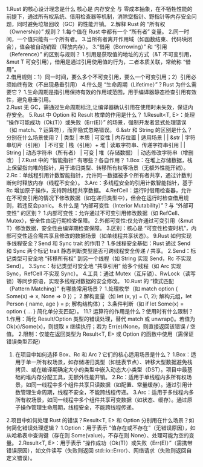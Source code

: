 1.Rust 的核心设计理念是什么
    核心是 内存安全 与 零成本抽象，在不牺牲性能的前提下，通过所有权系统、借用检查器等机制，消除空指针、野指针等内存安全问题，同时避免垃圾回收（GC）的性能开销。
2.解释 Rust 的 “所有权（Ownership）” 规则？
    1.每个值在 Rust 中都有一个 “所有者” 变量。
    2.同一时间，一个值只能有一个所有者。
    3.当所有者离开作用域（如函数结束、代码块闭合），值会被自动销毁（释放内存）。
3.“借用（Borrowing）” 和 “引用（Reference）” 的区别与规则？
    1.引用是获取值的地址的方式（&T 不可变引用，&mut T 可变引用），借用是通过引用使用值的行为，二者本质关联，常统称 “借用”。    
    2.借用规则：1）同一时间，要么多个不可变引用，要么一个可变引用；2）引用必须始终有效（不出现悬垂引用）
4.什么是 “生命周期（Lifetime）”？Rust 为什么需要它？
    1.生命周期是指引用保持有效的作用域范围，用于编译器静态检查引用有效性，避免悬垂引用。    
    2.Rust 无 GC，需通过生命周期标注,让编译器确认引用在使用时未失效，保证内存安全。
5.Rust 中 Option 和 Result 枚举的作用是什么？
    1.Result<T, E>：处理 “操作可能成功（Ok(T)）或失败（Err(E)）” 的场景，强制开发者显式处理错误（如 match、? 运算符），而非隐式忽略错误。
6.&str 和 String 的区别是什么？分别在什么场景使用？
    | 类型 | 本质 | 可变性 | 内存位置 | 适用场景 |
    | &str | 字符串切片（引用） | 不可变 | 栈（引用）+ 堆 | 读取字符串、传递字符串引用 |
    | String | 动态字符串（所有者） | 可变 | 堆（存储数据） | 动态修改字符串（增删改） |
7.Rust 中的 “智能指针” 有哪些？各自作用？
    1.Box<T>：在堆上存储数据，栈上保留指向堆的指针，用于递归类型、转移所有权等场景（无额外性能开销）。
    2.Rc<T>：单线程引用计数智能指针，允许同一数据被多个所有者共享，通过计数判断何时释放内存（线程不安全）。
    3.Arc<T>：多线程安全的引用计数智能指针，基于 Rc<T> 增加原子操作，支持跨线程共享数据。
    4.RefCell<T>：运行时借用检查器，允许在不可变引用的情况下修改数据（如在递归类型中），但会在运行时检查借用规则，若违反会panic。
8.什么是 “内部可变性（Interior Mutability）”？与 “外部可变性” 的区别？
    1.内部可变性：允许通过不可变引用修改数据（如 RefCell<T>、Mutex<T>），安全性由运行期检查保障。
    2.外部可变性:仅允许通过可变引用（&mut T）修改数据，安全性由编译期检查保障。
    3.区别：核心是 “可变性检查时机”，内部可变性适合需共享且修改的数据场景（如单线程共享状态）。
9.Rust 如何实现多线程安全？Send 和 Sync trait 的作用？
    1.多线程安全基础：Rust 通过 Send 和 Sync 两个标记 trait 静态判断类型是否可跨线程安全传递 / 共享。
    2.Send：标记类型可安全地 “转移所有权” 到另一个线程（如 String 实现 Send，Rc<T> 不实现 Send）。
    3.Sync：标记类型可安全地 “共享引用” 给多个线程（如 Arc<T> 实现 Sync，RefCell<T> 不实现 Sync）。
    4.工具：通过 Mutex<T>（互斥锁）、RwLock<T>（读写锁）等同步原语，实现多线程对数据的安全修改。
10.Rust 的 “模式匹配（Pattern Matching）” 有哪些常用场景？
    1.处理枚举（如 match option { Some(x) => x, None => 0 }）；
    2.解构变量（如 let (x, y) = (1, 2); 解构元组，let Person { name, age } = p; 解构结构体）；
    3.条件判断（如 if let Some(x) = option { ... } 简化单分支匹配）。
11.? 运算符的作用是什么？使用时有什么限制？
    1.作用：简化 Result/Option 类型的错误处理，替代 match 或 unwrap()。若值为 Ok(x)/Some(x)，则提取 x 继续执行；若为 Err(e)/None，则直接返回该错误 / 空值。
    2.限制：仅能在返回类型为 Result<T, E> 或 Option<T> 的函数中使用（需保证错误类型匹配）

1. 在项目中如何选择 Box<T>、Rc<T> 和 Arc<T>？它们的核心适用场景是什么？
    1.Box<T>：适用于单一所有权场景，如存储递归类型（如链表节点）、转移大型数据避免栈拷贝、或在编译期确定大小的类型中嵌入动态大小类型（DST）。项目中最基础的堆内存分配工具，无额外性能开销。
    2.Rc<T>：适用于单线程内多所有权场景，如同一线程中多个组件共享只读数据（如配置、常量缓存）。通过引用计数管理生命周期，线程不安全，不能跨线程传递。
    3.Arc<T>：适用于多线程内多所有权场景，如同一线程中多个组件共享可变数据（如状态、缓存）。通过原子操作管理生命周期，线程安全，不能跨线程传递。

2.项目中如何处理 Rust 的错误？Result<T, E> 和 Option<T> 分别用在什么场景？如何简化错误处理逻辑？
    1.Option<T>：用于表示 “值存在或不存在”（无错误原因），如从哈希表中查询键（存在则 Some(value)，不存在则 None）、处理可能为空的变量。
    2.Result<T, E>：用于表示 “操作成功（Ok(T)）或失败（Err(E)）”（需携带错误原因），如文件读写（失败则返回 std::io::Error）、网络请求（失败则返回自定义错误）。